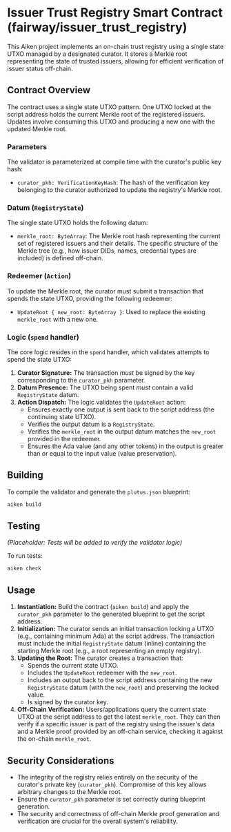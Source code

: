 # Issuer Trust Registry Smart Contract (fairway/issuer_trust_registry)

This Aiken project implements an on-chain trust registry using a single state UTXO managed by a designated curator. It stores a Merkle root representing the state of trusted issuers, allowing for efficient verification of issuer status off-chain.

## Contract Overview

The contract uses a single state UTXO pattern. One UTXO locked at the script address holds the current Merkle root of the registered issuers. Updates involve consuming this UTXO and producing a new one with the updated Merkle root.

### Parameters

The validator is parameterized at compile time with the curator's public key hash:

*   `curator_pkh: VerificationKeyHash`: The hash of the verification key belonging to the curator authorized to update the registry's Merkle root.

### Datum (`RegistryState`)

The single state UTXO holds the following datum:

*   `merkle_root: ByteArray`: The Merkle root hash representing the current set of registered issuers and their details. The specific structure of the Merkle tree (e.g., how issuer DIDs, names, credential types are included) is defined off-chain.

### Redeemer (`Action`)

To update the Merkle root, the curator must submit a transaction that spends the state UTXO, providing the following redeemer:

*   `UpdateRoot { new_root: ByteArray }`: Used to replace the existing `merkle_root` with a new one.

### Logic (`spend` handler)

The core logic resides in the `spend` handler, which validates attempts to spend the state UTXO:

1.  **Curator Signature:** The transaction *must* be signed by the key corresponding to the `curator_pkh` parameter.
2.  **Datum Presence:** The UTXO being spent *must* contain a valid `RegistryState` datum.
3.  **Action Dispatch:** The logic validates the `UpdateRoot` action:
    *   Ensures exactly one output is sent back to the script address (the continuing state UTXO).
    *   Verifies the output datum is a `RegistryState`.
    *   Verifies the `merkle_root` in the output datum matches the `new_root` provided in the redeemer.
    *   Ensures the Ada value (and any other tokens) in the output is greater than or equal to the input value (value preservation).

## Building

To compile the validator and generate the `plutus.json` blueprint:

```bash
aiken build
```

## Testing

*(Placeholder: Tests will be added to verify the validator logic)*

To run tests:

```bash
aiken check
```

## Usage

1.  **Instantiation:** Build the contract (`aiken build`) and apply the `curator_pkh` parameter to the generated blueprint to get the script address.
2.  **Initialization:** The curator sends an initial transaction locking a UTXO (e.g., containing minimum Ada) at the script address. The transaction must include the initial `RegistryState` datum (inline) containing the starting Merkle root (e.g., a root representing an empty registry).
3.  **Updating the Root:** The curator creates a transaction that:
    *   Spends the current state UTXO.
    *   Includes the `UpdateRoot` redeemer with the `new_root`.
    *   Includes an output back to the script address containing the new `RegistryState` datum (with the `new_root`) and preserving the locked value.
    *   Is signed by the curator key.
4.  **Off-Chain Verification:** Users/applications query the current state UTXO at the script address to get the latest `merkle_root`. They can then verify if a specific issuer is part of the registry using the issuer's data and a Merkle proof provided by an off-chain service, checking it against the on-chain `merkle_root`.

## Security Considerations

*   The integrity of the registry relies entirely on the security of the curator's private key (`curator_pkh`). Compromise of this key allows arbitrary changes to the Merkle root.
*   Ensure the `curator_pkh` parameter is set correctly during blueprint generation.
*   The security and correctness of off-chain Merkle proof generation and verification are crucial for the overall system's reliability. 
